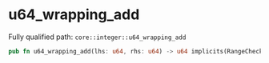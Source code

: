 # u64_wrapping_add

Fully qualified path: `core::integer::u64_wrapping_add`

```rust
pub fn u64_wrapping_add(lhs: u64, rhs: u64) -> u64 implicits(RangeCheck) nopanic
```

